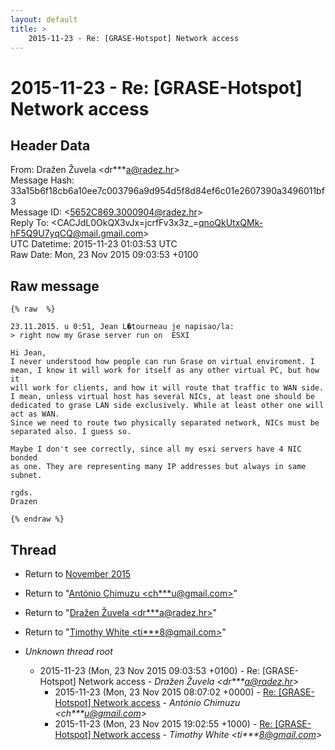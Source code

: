 ```yaml
---
layout: default
title: >
    2015-11-23 - Re: [GRASE-Hotspot] Network access
---
```


# 2015-11-23 - Re: [GRASE-Hotspot] Network access

## Header Data

From: Dražen Žuvela \<dr***a@radez.hr\><br>
Message Hash: 33a15b6f18cb6a10ee7c003796a9d954d5f8d84ef6c01e2607390a3496011bf3<br>
Message ID: \<5652C869.3000904@radez.hr\><br>
Reply To:  \<CACJdL0OkQX3vJx=jcrfFv3x3z_=qnoQkUtxQMk-hF5Q9U7yqCQ@mail.gmail.com\><br>
UTC Datetime: 2015-11-23 01:03:53 UTC<br>
Raw Date: Mon, 23 Nov 2015 09:03:53 +0100<br>

## Raw message

```
{% raw  %}

23.11.2015. u 0:51, Jean L�tourneau je napisao/la:
> right now my Grase server run on  ESXI

Hi Jean,
I never understood how people can run Grase on virtual enviroment. I 
mean, I know it will work for itself as any other virtual PC, but how it 
will work for clients, and how it will route that traffic to WAN side.
I mean, unless virtual host has several NICs, at least one should be 
dedicated to grase LAN side exclusively. While at least other one will 
act as WAN.
Since we need to route two physically separated network, NICs must be 
separated also. I guess so.

Maybe I don't see correctly, since all my esxi servers have 4 NIC bonded 
as one. They are representing many IP addresses but always in same subnet.

rgds.
Drazen

{% endraw %}
```

## Thread

+ Return to [November 2015](/archive/2015/11)

+ Return to "[António Chimuzu <ch***u<span>@</span>gmail.com>](/authors/ch___u_at_gmail_com)"
+ Return to "[Dražen Žuvela <dr***a<span>@</span>radez.hr>](/authors/dr___a_at_radez_hr)"
+ Return to "[Timothy White <ti***8<span>@</span>gmail.com>](/authors/ti___8_at_gmail_com)"

+ _Unknown thread root_
  + 2015-11-23 (Mon, 23 Nov 2015 09:03:53 +0100) - Re: [GRASE-Hotspot] Network access - _Dražen Žuvela \<dr***a@radez.hr\>_
    + 2015-11-23 (Mon, 23 Nov 2015 08:07:02 +0000) - [Re: [GRASE-Hotspot] Network access](/archive/2015/11/fd3d21c8ab091675519a14fd9635327365c2c1f9d75fe4627bb682779261fb14) - _António Chimuzu \<ch***u@gmail.com\>_
    + 2015-11-23 (Mon, 23 Nov 2015 19:02:55 +1000) - [Re: [GRASE-Hotspot] Network access](/archive/2015/11/b4471daa0c9c2bee1b871405eeb05ca169d6205ccbb854c5be386e5c88f02ff9) - _Timothy White \<ti***8@gmail.com\>_

